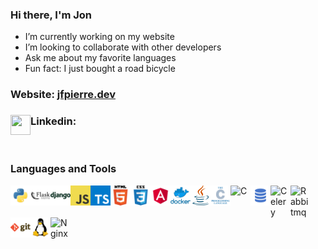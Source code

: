 ### Hi there, I'm Jon

- I’m currently working on my website
- I’m looking to collaborate with other developers
- Ask me about my favorite languages
- Fun fact: I just bought a road bicycle

### Website: [jfpierre.dev][website]
### Linkedin: [<img align="left" height="32" width="32" src="https://cdn.jsdelivr.net/npm/simple-icons@v3/icons/linkedin.svg" />][linkedin]

<br />

### Languages and Tools
<!-- github language search -->

[<img align="left" alt="Python" width="32px" src=
"https://raw.githubusercontent.com/github/explore/80688e429a7d4ef2fca1e82350fe8e3517d3494d/topics/python/python.png" />][python]

[<img align="left" alt="Flask" width="32px" src=
"https://raw.githubusercontent.com/github/explore/80688e429a7d4ef2fca1e82350fe8e3517d3494d/topics/flask/flask.png" />][flask]

[<img align="left" alt="Django" width="32px" src=
"https://raw.githubusercontent.com/github/explore/80688e429a7d4ef2fca1e82350fe8e3517d3494d/topics/django/django.png" />][django]

[<img align="left" alt="JavaScript" width="32px" src=
"https://raw.githubusercontent.com/github/explore/80688e429a7d4ef2fca1e82350fe8e3517d3494d/topics/javascript/javascript.png" />][javascript]

[<img align="left" alt="" width="32px" src=
"https://raw.githubusercontent.com/github/explore/80688e429a7d4ef2fca1e82350fe8e3517d3494d/topics/typescript/typescript.png" />][typescript]

[<img align="left" alt="HTML5" width="32px" src=
"https://raw.githubusercontent.com/github/explore/80688e429a7d4ef2fca1e82350fe8e3517d3494d/topics/html/html.png" />][html]

[<img align="left" alt="CSS" width="32px" src=
"https://raw.githubusercontent.com/github/explore/80688e429a7d4ef2fca1e82350fe8e3517d3494d/topics/css/css.png" />][css]

[<img align="left" alt="Angular" width="32px" src=
"https://raw.githubusercontent.com/github/explore/80688e429a7d4ef2fca1e82350fe8e3517d3494d/topics/angular/angular.png" />][angular]

[<img align="left" alt="Docker" width="32px" src=
"https://raw.githubusercontent.com/github/explore/80688e429a7d4ef2fca1e82350fe8e3517d3494d/topics/docker/docker.png" />][docker]

[<img align="left" alt="Java" width="32px" src=
"https://raw.githubusercontent.com/github/explore/80688e429a7d4ef2fca1e82350fe8e3517d3494d/topics/java/java.png" />][java]

[<img align="left" alt="C" width="32px" src=
"https://raw.githubusercontent.com/github/explore/80688e429a7d4ef2fca1e82350fe8e3517d3494d/topics/c/c.png" />][C]

[<img align="left" alt="C" width="32px" src=
"https://raw.githubusercontent.com/simple-icons/simple-icons/0181b18da750e20a23b1602414d25c72116e8b93/icons/cplusplus.svg" />][C++]

[<img align="left" alt="SQL" width="32px" src=
"https://raw.githubusercontent.com/github/explore/80688e429a7d4ef2fca1e82350fe8e3517d3494d/topics/sql/sql.png" />][SQL]

[<img align="left" alt="Celery" width="32px" src=
"https://docs.celeryproject.org/en/stable/_static/celery_512.png" />][celery]

[<img align="left" alt="Rabbitmq" width="32px" src=
"https://www.rabbitmq.com/img/rabbitmq_logo_strap.png" />][rabbitmq]



[<img align="left" alt="Git" width="32px" src=
"https://raw.githubusercontent.com/github/explore/80688e429a7d4ef2fca1e82350fe8e3517d3494d/topics/git/git.png" />][Git]

[<img align="left" alt="Linux" width="32px" src=
"https://raw.githubusercontent.com/github/explore/80688e429a7d4ef2fca1e82350fe8e3517d3494d/topics/linux/linux.png" />][linux]

[<img align="left" alt="Nginx" width="32px" src=
"https://nginx.org/nginx.png" />][nginx]

<!--https://www.rabbitmq.com/img/logo-rabbitmq.svg-->

<!-- links -->
[website]: https://jfpierre.dev
[linkedin]: https://www.linkedin.com/in/jpierre1

[angular]: https://angular.io/
[C]: https://cppreference.com/w/cpp
[C++]: https://cppreference.com/w/c
[java]: https://www.java.com
[docker]: https://www.docker.com/
[nginx]: https://www.nginx.com/
[python]: https://www.python.org/
[html]: https://www.w3schools.com/html/
[css]: https://www.w3schools.com/css/
[javascript]: https://www.javascript.com/
[SQL]: https://www.w3schools.com/sql/
[git]: https://git-scm.com/
[linux]: https://www.linux.org/
[typescript]: https://www.typescriptlang.org/
[flask]: https://flask.palletsprojects.com
[django]: https://www.djangoproject.com/
[celery]: https://docs.celeryproject.org
[rabbitmq]: https://www.rabbitmq.com/

